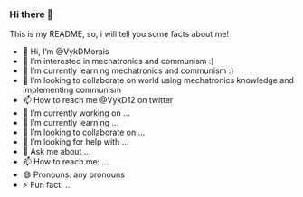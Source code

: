### Hi there 👋
This is my README, so, i will tell you some facts about me!

- 👋 Hi, I’m @VykDMorais
- 👀 I’m interested in mechatronics and communism :)
- 🌱 I’m currently learning mechatronics and communism :)
- 💞️ I’m looking to collaborate on world using mechatronics knowledge and implementing communism 
- 📫 How to reach me @VykD12 on twitter
- 🔭 I’m currently working on ...
- 🌱 I’m currently learning ...
- 👯 I’m looking to collaborate on ...
- 🤔 I’m looking for help with ...
- 💬 Ask me about ...
- 📫 How to reach me: ...
- 😄 Pronouns: any pronouns
- ⚡ Fun fact: ...
